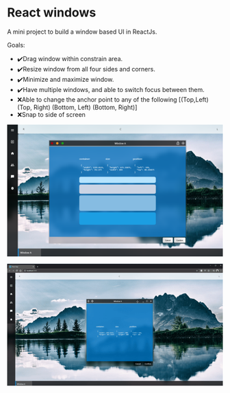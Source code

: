 
# React windows

A mini project to build a window based UI in ReactJs.

Goals:
	

 - ✔️Drag window within constrain area.
 - ✔️Resize window from all four sides and corners.
 - ✔️Minimize and maximize window.
 - ✔️Have multiple windows, and able to switch focus between them.
 - ❌Able to change the anchor point to any of the following [(Top,Left) (Top, Right) (Bottom, Left) (Bottom, Right)]
 - ❌Snap to side of screen



![Screenshot](https://github.com/ruttyj/React-Windows/blob/Dev/screenshot.png?raw=true)


![Screenshot](https://github.com/ruttyj/React-Windows/blob/Dev/sample.gif?raw=true)
